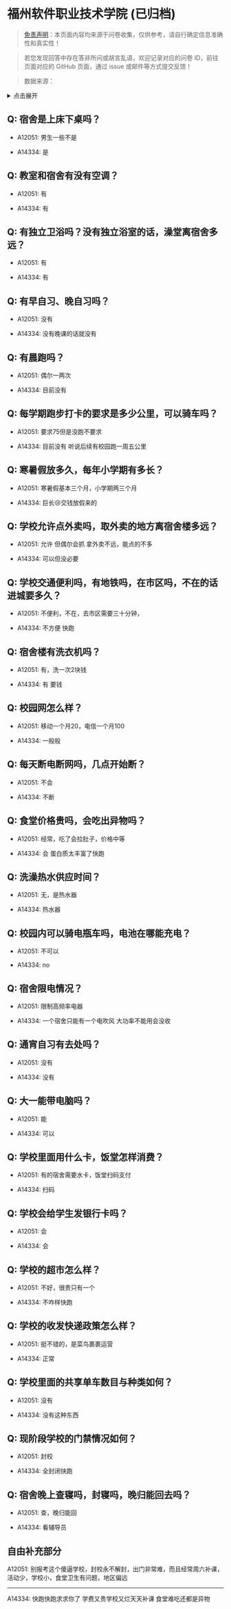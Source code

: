 # 福州软件职业技术学院 (已归档)

> [免责声明](https://colleges.chat/#_3)：本页面内容均来源于问卷收集，仅供参考，请自行确定信息准确性和真实性！

> 若您发现回答中存在答非所问或胡言乱语，欢迎记录对应的问卷 ID，前往页面对应的 GitHub 页面，通过 issue 或邮件等方式提交反馈！

> 数据来源：

<details><summary>点击展开</summary>
<ul>
<li>A12051: 1352881604@qq.com (2022 年 06 月)</li>
<li>A14334: 匿名 (2022 年 07 月)</li>
</ul>
</details>

## Q: 宿舍是上床下桌吗？

- A12051: 男生一些不是

- A14334: 是

## Q: 教室和宿舍有没有空调？

- A12051: 有

- A14334: 有

## Q: 有独立卫浴吗？没有独立浴室的话，澡堂离宿舍多远？

- A12051: 有

- A14334: 有

## Q: 有早自习、晚自习吗？

- A12051: 没有

- A14334: 没有晚课的话就没有

## Q: 有晨跑吗？

- A12051: 偶尔一两次

- A14334: 目前没有

## Q: 每学期跑步打卡的要求是多少公里，可以骑车吗？

- A12051: 要求75但是没跑不要求

- A14334: 目前没有 听说后续有校园跑一周五公里

## Q: 寒暑假放多久，每年小学期有多长？

- A12051: 寒暑假基本三个月，小学期两三个月

- A14334: 巨长😢交钱放假来的

## Q: 学校允许点外卖吗，取外卖的地方离宿舍楼多远？

- A12051: 允许 但偶尔会抓 拿外卖不远，能点的不多

- A14334: 可以但没必要

## Q: 学校交通便利吗，有地铁吗，在市区吗，不在的话进城要多久？

- A12051: 不便利，不在，去市区需要三十分钟，

- A14334: 不方便 快跑

## Q: 宿舍楼有洗衣机吗？

- A12051: 有，洗一次2块钱

- A14334: 有 要钱

## Q: 校园网怎么样？

- A12051: 移动一个月20，电信一个月100

- A14334: 一般般

## Q: 每天断电断网吗，几点开始断？

- A12051: 不会

- A14334: 不断

## Q: 食堂价格贵吗，会吃出异物吗？

- A12051: 经常，吃了会拉肚子，价格中等

- A14334: 会 蛋白质太丰富了快跑

## Q: 洗澡热水供应时间？

- A12051: 无，是热水器

- A14334: 热水器

## Q: 校园内可以骑电瓶车吗，电池在哪能充电？

- A12051: 不可以

- A14334: no

## Q: 宿舍限电情况？

- A12051: 限制高频率电器

- A14334: 一个宿舍只能有一个电吹风 大功率不能用会没收

## Q: 通宵自习有去处吗？

- A12051: 没有

- A14334: 没有

## Q: 大一能带电脑吗？

- A12051: 能

- A14334: 可以

## Q: 学校里面用什么卡，饭堂怎样消费？

- A12051: 有的宿舍需要水卡，饭堂扫码支付

- A14334: 扫码

## Q: 学校会给学生发银行卡吗？

- A12051: 会

- A14334: 会

## Q: 学校的超市怎么样？

- A12051: 不好，很贵只有一个

- A14334: 不咋样快跑

## Q: 学校的收发快递政策怎么样？

- A12051: 挺不错的，是菜鸟裹裹运营

- A14334: 正常

## Q: 学校里面的共享单车数目与种类如何？

- A12051: 没有

- A14334: 没有这种东西

## Q: 现阶段学校的门禁情况如何？

- A12051: 封校

- A14334: 全封闭快跑

## Q: 宿舍晚上查寝吗，封寝吗，晚归能回去吗？

- A12051: 查，晚归能回

- A14334: 看辅导员

## 自由补充部分

A12051: 别报考这个傻逼学校，封校永不解封，出门非常难，而且经常周六补课，活动少，学校小，食堂卫生有问题，地区偏远

***

A14334: 快跑快跑求求你了 学费又贵学校又烂天天补课 食堂难吃还都是异物